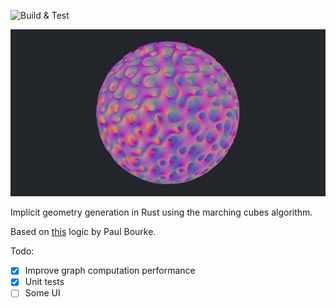 ![Build & Test](https://github.com/joelhi/implicit-rs/actions/workflows/rust.yml/badge.svg)

![gyroid](media/example_gyroid.png)

Implicit geometry generation in Rust using the marching cubes algorithm.

Based on [this](https://paulbourke.net/geometry/polygonise/) logic by Paul Bourke.

Todo:
- [x] Improve graph computation performance
- [x] Unit tests
- [ ] Some UI
